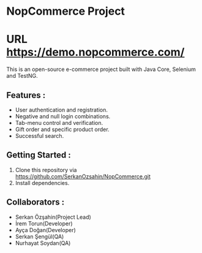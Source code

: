 # NopCommerce Project

# URL https://demo.nopcommerce.com/

This is an open-source e-commerce project built with Java Core, Selenium and TestNG.

## Features :

- User authentication and registration.
- Negative and null login combinations.
- Tab-menu control and verification.
- Gift order and specific product order.
- Successful search.

## Getting Started :

1. Clone this repository via
https://github.com/SerkanOzsahin/NopCommerce.git
2. Install dependencies.

## Collaborators : 

- Serkan Özşahin(Project Lead)
- İrem Torun(Developer)
- Ayça Doğan(Developer)
- Serkan Şengül(QA)
- Nurhayat Soydan(QA)
